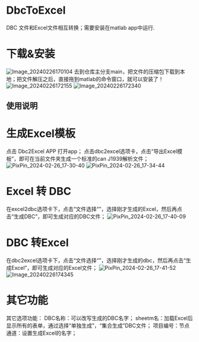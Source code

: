 # DbcToExcel
DBC 文件和Excel文件相互转换；需要安装在matlab app中运行.
# 下载&安装
![Image_20240226170104](https://github.com/zhangyonggang316/DbcToExcel/assets/81631716/9b9b7d14-402b-42ac-bd3b-033892a406d5)
去到仓库主分支main，把文件的压缩包下载到本地；把文件解压之后，直接拖到matlab的命令窗口，就可以安装了！
![Image_20240226172155](https://github.com/zhangyonggang316/DbcToExcel/assets/81631716/d6acc0fc-1403-424a-889e-4174850669f9)
![Image_20240226172340](https://github.com/zhangyonggang316/DbcToExcel/assets/81631716/181bcbda-b351-448d-bc7f-58bffb29ab72)
## 使用说明
# 生成Excel模板
点击 Dbc2Excel APP 打开app；
点击dbc2excel选项卡，点击“导出Excel模板”，即可在当前文件夹生成一个标准的can J1939解析文件；
![PixPin_2024-02-26_17-30-40](https://github.com/zhangyonggang316/DbcToExcel/assets/81631716/0d83660c-7a75-45b2-873c-02f10eef03ac)
![PixPin_2024-02-26_17-34-44](https://github.com/zhangyonggang316/DbcToExcel/assets/81631716/a1b14fbf-4480-4d47-9d4e-5fee05fe5df0)

# Excel 转 DBC
在excel2dbc选项卡下，点击“文件选择“”，选择刚才生成的Excel，然后再点击“生成DBC”，即可生成对应的DBC文件；
![PixPin_2024-02-26_17-40-09](https://github.com/zhangyonggang316/DbcToExcel/assets/81631716/c857082b-1cc3-4891-bb14-7b314915f95c)

# DBC 转Excel
在dbc2excel选项卡下，点击“文件选择“”，选择刚才生成的dbc，然后再点击“生成Excel”，即可生成对应的Excel文件；
![PixPin_2024-02-26_17-41-52](https://github.com/zhangyonggang316/DbcToExcel/assets/81631716/fec0b882-c0a2-4468-985d-bcdd975221a9)
![Image_20240226174345](https://github.com/zhangyonggang316/DbcToExcel/assets/81631716/419be8eb-22dd-418f-8a16-d5dbcbfbbc9e)


# 其它功能
其它选项功能：
DBC名称：可以改写生成的DBC名字；
sheetm名：加载Excel后显示所有的表单，通过选择“单独生成”，“集合生成”DBC文件；
项目编号：节点通道：设置生成Excel的名字；
